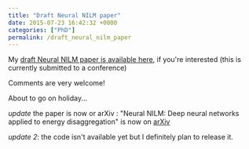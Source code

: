 ```yaml
---
title: "Draft Neural NILM paper"
date: 2015-07-23 16:42:32 +0000
categories: ["PhD"]
permalink: /draft_neural_nilm_paper
---
```

My [draft Neural NILM paper is available
here](http://www.doc.ic.ac.uk/~dk3810/neuralnilm/neural_nilm.pdf), if
you're interested (this is currently submitted to a conference)

Comments are very welcome!

About to go on holiday...

*update* the paper is now or arXiv : "Neural NILM: Deep neural networks
applied to energy disaggregation" is now on
[arXiv](http://arxiv.org/abs/1507.06594)

*update 2*: the code isn't available yet but I definitely plan to
release it.

